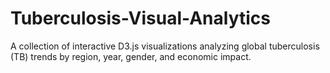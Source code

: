 # Tuberculosis-Visual-Analytics
A collection of interactive D3.js visualizations analyzing global tuberculosis (TB) trends by region, year, gender, and economic impact.
